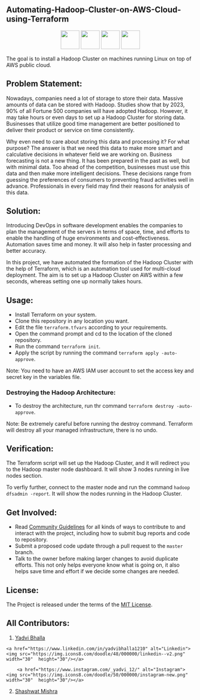 ## Automating-Hadoop-Cluster-on-AWS-Cloud-using-Terraform

<p align="center">
 <img src="https://img.icons8.com/color/512/hadoop-distributed-file-system.png" width="50"  height="50"/>
 <img width="50"  height="50" src="https://img.icons8.com/fluency/512/terraform.png" />
 <img src="https://img.icons8.com/color/48/000000/amazon-web-services.png" width="50"  height="50"/>
 <img src="https://img.icons8.com/plasticine/512/visual-studio-code-2019.png" width="50"  height="50"/>
</p>                                                                                             

The goal is to install a Hadoop Cluster on machines running Linux on top of AWS public cloud.

## Problem Statement:
Nowadays, companies need a lot of storage to store their data. Massive amounts of data can be stored with Hadoop. Studies show that by 2023, 90% of all Fortune 500 companies will have adopted Hadoop. However, it may take hours or even days to set up a Hadoop Cluster for storing data. Businesses that utilize good time management are better positioned to deliver their product or service on time consistently. 

Why even need to care about storing this data and processing it? For what purpose? 
The answer is that we need this data to make more smart and calculative decisions in whatever field we are working on. Business forecasting is not a new thing. It has been prepared in the past as well, but with minimal data. Too ahead of the competition, businesses must use this data and then make more intelligent decisions. These decisions range from guessing the preferences of consumers to preventing fraud activities well in advance. Professionals in every field may find their reasons for analysis of this data. 

## Solution:
Introducing DevOps in software development enables the companies to plan the management of the servers in terms of space, time, and efforts to enable the handling of huge environments and cost-effectiveness. Automation saves time and money. It will also help in faster processing and better accuracy. 

In this project, we have automated the formation of the Hadoop Cluster with the help of Terraform, which is an automation tool used for multi-cloud deployment. The aim is to set up a Hadoop Cluster on AWS within a few seconds, whereas setting one up normally takes hours.

## Usage:
- Install Terraform on your system.
- Clone this repository in any location you want.
- Edit the file ``terraform.tfvars`` according to your requirements.
- Open the command prompt and cd to the location of the cloned repository.
- Run the command ``terraform init``.
- Apply the script by running the command ``terraform apply -auto-approve``.

Note: You need to have an AWS IAM user account to set the access key and secret key in the variables file.

### Destroying the Hadoop Architecture:
- To destroy the architecture, run thr command ``terraform destroy -auto-approve``.

Note: Be extremely careful before running the destroy command. Terraform will destroy all your managed infrastructure, there is no undo.

## Verification:
The Terraform script will set up the Hadoop Cluster, and it will redirect you to the Hadoop master node dashboard. It will show 3 nodes running in live nodes section. 

To verfiy further, connect to the master node and run the command ``hadoop dfsadmin -report``. It will show the nodes running in the Hadoop Cluster.

## Get Involved:
*  Read [Community Guidelines](<https://github.com/yadvi12/Automating-Hadoop-Cluster-on-AWS-Cloud-using-Terraform/blob/main/CONTRIBUTING.md>) for all
   kinds of ways to contribute to and interact with the project,
   including how to submit bug reports and
   code to repository.
*  Submit a proposed code update through a pull request to the ``master`` branch.
*  Talk to the owner before making larger changes
   to avoid duplicate efforts. This not only helps everyone
   know what is going on, it also helps save time and effort if we decide
   some changes are needed.
   
## License:
The Project is released under the terms of the [MIT License](LICENSE).
<!-- </br>

<div align="center">
  <a href="https://allcontributors.org">
        <img width="30%" height="50%" src="/images/contribute.svg" alt="✨ All Contributors ✨" width="800px" />
    </a>
   
   </div>

   <br>
 -->
   
## All Contributors:   
  1. [Yadvi Bhalla](https://www.linkedin.com/in/yadvibhalla1210/)


    <a href="https://www.linkedin.com/in/yadvibhalla1210" alt="Linkedin"><img src="https://img.icons8.com/doodle/48/000000/linkedin--v2.png" width="30"  height="30"/></a>
    
        <a href="https://www.instagram.com/_yadvi_12/" alt="Instagram"><img src="https://img.icons8.com/doodle/50/000000/instagram-new.png" width="30"  height="30"/></a>
        
        
  2. [Shashwat Mishra](https://www.linkedin.com/in/the-shashwat-mishra/)
  
   


